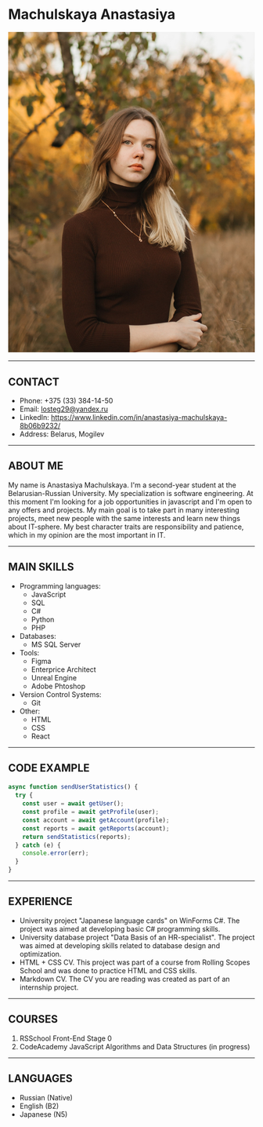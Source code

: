 # Machulskaya Anastasiya

![Profile Picture](img/personal%20photo.jpg)

---

## CONTACT

- Phone: +375 (33) 384-14-50
- Email: <losteg29@yandex.ru>
- LinkedIn: <https://www.linkedin.com/in/anastasiya-machulskaya-8b06b9232/>
- Address: Belarus, Mogilev

---

## ABOUT ME

My name is Anastasiya Machulskaya. I'm a second-year student at the Belarusian-Russian University. My specialization is software engineering. At this moment I'm looking for a job opportunities in javascript and I'm open to any offers and projects. My main goal is to take part in many interesting projects, meet new people with the same interests and learn new things about IT-sphere. My best character traits are responsibility and patience, which in my opinion are the most important in IT.

---

## MAIN SKILLS

- Programming languages:
  - JavaScript
  - SQL
  - C#
  - Python
  - PHP
- Databases:
  - MS SQL Server
- Tools:
  - Figma
  - Enterprice Architect
  - Unreal Engine
  - Adobe Phtoshop
- Version Control Systems:
  - Git
- Other:
  - HTML
  - CSS
  - React

---

## CODE EXAMPLE

```JavaScript
async function sendUserStatistics() {
  try {
    const user = await getUser();
    const profile = await getProfile(user);
    const account = await getAccount(profile);
    const reports = await getReports(account);
    return sendStatistics(reports);
  } catch (e) {
    console.error(err);
  }
}
```

---

## EXPERIENCE

- University project "Japanese language cards" on WinForms C#. The project was aimed at developing basic C# programming skills.
- University database project "Data Basis of an HR-specialist". The project was aimed at developing skills related to database design and optimization.
- HTML + CSS CV. This project was part of a course from Rolling Scopes School and was done to practice HTML and CSS skills.
- Markdown CV. The CV you are reading was created as part of an internship project.

---

## COURSES

1. RSSchool Front-End Stage 0
2. CodeAcademy JavaScript Algorithms and Data Structures (in progress)

---

## LANGUAGES

- Russian (Native)
- English (B2)
- Japanese (N5)
